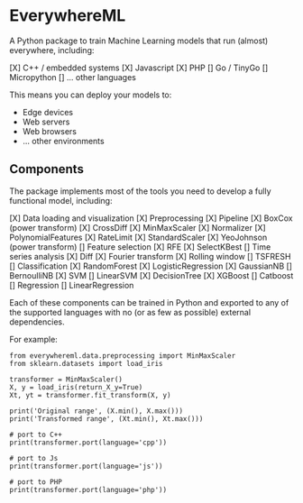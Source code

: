 # EverywhereML

A Python package to train Machine Learning models that run (almost) everywhere, including:

 [X] C++ / embedded systems
 [X] Javascript
 [X] PHP
 [] Go / TinyGo
 [] Micropython
 []  ... other languages
 
This means you can deploy your models to:

 - Edge devices
 - Web servers
 - Web browsers
 - ... other environments
 
 
## Components

The package implements most of the tools you need to develop a fully functional model, including:

 [X] Data loading and visualization
 [X] Preprocessing
    [X] Pipeline
    [X] BoxCox (power transform)
    [X] CrossDiff
    [X] MinMaxScaler
    [X] Normalizer
    [X] PolynomialFeatures
    [X] RateLimit
    [X] StandardScaler
    [X] YeoJohnson (power transform)
    [] Feature selection
        [X] RFE
        [X] SelectKBest
    [] Time series analysis
        [X] Diff
        [X] Fourier transform
        [X] Rolling window
        []  TSFRESH 
 [] Classification
    [X] RandomForest
    [X] LogisticRegression
    [X] GaussianNB
    []  BernoulliNB
    [X] SVM
    []  LinearSVM
    [X] DecisionTree
    [X] XGBoost
    []  Catboost
 []  Regression
    [] LinearRegression
    
    
Each of these components can be trained in Python and exported to any of the supported languages
with no (or as few as possible) external dependencies.

For example:

```
from everywhereml.data.preprocessing import MinMaxScaler
from sklearn.datasets import load_iris

transformer = MinMaxScaler()
X, y = load_iris(return_X_y=True)
Xt, yt = transformer.fit_transform(X, y)

print('Original range', (X.min(), X.max()))
print('Transformed range', (Xt.min(), Xt.max()))

# port to C++
print(transformer.port(language='cpp'))

# port to Js
print(transformer.port(language='js'))

# port to PHP
print(transformer.port(language='php'))
```

